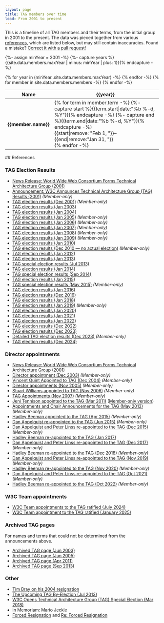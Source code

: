 ```yaml
---
layout: page
title: TAG members over time
lead: From 2001 to present
---
```


This is a timeline of all TAG members and their terms,
from the initial group in 2001 to the present.
The data was pieced together from various [references](#references),
which are listed below, but may still contain inaccuracies.
Found a mistake? [Correct it with a pull request!](https://github.com/w3ctag/tag.w3.org/blob/main/_data/members.json)

<link rel="stylesheet" href="/history/members.css">

{%- assign minYear = 2001 -%}
{%- capture years %}{{site.data.members.maxYear | minus: minYear | plus: 1}}{% endcapture -%}

<table id="membersList" style="--minYear: {{minYear}}; --years: {{years}}">
  <thead class="years">
    <tr>
      <th>Name</th>
      {% for year in (minYear..site.data.members.maxYear) -%}
        <th>{{year}}</th>
      {% endfor -%}
    </tr>
  </thead>
  {% for member in site.data.members.members -%}
    <tr>
      <th class="name" scope="row">{{member.name}}</th>
      <td class="terms" colspan="{{years}}">
        {% for term in member.term -%}
        {%- capture start %}{{term.start|date:"%b %-d, %Y"}}{% endcapture -%}
        {%- capture end %}{{term.end|date:"%b %-d, %Y"}}{% endcapture -%}
        <div class="term {{term.type}} {%if term.resigned%}resigned{%endif%}"
            title="{{term.type}}, {{start}} &ndash; {{end}}{%if term.note%}; {{term.note}}{%endif%}"
          style="--sy:{{term.start|date:"%Y"}}; --sm:{{term.start|date:"%-m"}}; --sd:{{term.start|date:"%-d"}}; --ey:{{term.end|date:"%Y"}}; --em:{{term.end|date:"%-m"}}; --ed:{{term.end|date:"%-d"}}">
              {{start|remove: "Feb 1, "}}&ndash;{{end|remove:"Jan 31, "}}
        </div>
        {% endfor -%}
      </td>
    </tr>
  {% endfor -%}
</table>
## References

### TAG Election Results

- [News Release: World Wide Web Consortium Forms Technical Architecture Group (2001)](https://lists.w3.org/Archives/Public/www-tag/2001Dec/0003)
- [Announcement: W3C Announces Technical Architecture Group (TAG) Results (2001)](https://lists.w3.org/Archives/Member/tag/2001Dec/0000) *(Member-only)*
- [TAG election results (Dec 2001)](https://lists.w3.org/Archives/Member/w3c-ac-members/2001OctDec/0034.html) *(Member-only)*
- [TAG election results (Jan 2003)](https://lists.w3.org/Archives/Public/www-tag/2003Jan/0420)
- [TAG election results (Jan 2004)](https://lists.w3.org/Archives/Public/www-tag/2004Jan/0075.html)
- [TAG election results (Jan 2005)](https://lists.w3.org/Archives/Member/w3c-ac-members/2005JanMar/0015.html) *(Member-only)*
- [TAG election results (Jan 2006)](https://lists.w3.org/Archives/Member/w3c-ac-members/2006JanMar/0003.html) *(Member-only)*
- [TAG election results (Jan 2007)](https://lists.w3.org/Archives/Member/w3c-ac-members/2007JanMar/0012.html) *(Member-only)*
- [TAG election results (Jan 2008)](https://lists.w3.org/Archives/Member/w3c-ac-members/2008JanMar/0020.html) *(Member-only)*
- [TAG election results (Jan 2009)](https://lists.w3.org/Archives/Member/w3c-ac-members/2009JanMar/0003.html) *(Member-only)*
- [TAG election results (Jan 2010)](https://www.w3.org/News/2010#entry-8694)
- [TAG election results (Dec 2010 — no actual election)](https://lists.w3.org/Archives/Member/w3c-ac-members/2010OctDec/0050.html) *(Member-only)*
- [TAG election results (Jan 2012)](https://www.w3.org/News/2012#entry-9316)
- [TAG election results (Jan 2013)](https://www.w3.org/News/2013#entry-9677)
- [TAG special election results (Jul 2013)](https://lists.w3.org/Archives/Public/www-tag/2013Jul/0059.html)
- [TAG election results (Jan 2014)](https://www.w3.org/blog/news/archives/3570)
- [TAG special election results (Sep 2014)](https://lists.w3.org/Archives/Public/www-tag/2014Sep/0000.html)
- [TAG election results (Jan 2015)](https://www.w3.org/blog/news/archives/4304)
- [TAG special election results (May 2015)](https://lists.w3.org/Archives/Member/w3c-ac-members/2015AprJun/0027.html) *(Member-only)*
- [TAG election results (Jan 2016)](https://www.w3.org/blog/news/archives/5266)
- [TAG election results (Dec 2016)](https://www.w3.org/blog/news/archives/5996)
- [TAG election results (Jan 2018)](https://www.w3.org/blog/news/archives/6772)
- [TAG election results (Jan 2019)](https://lists.w3.org/Archives/Member/w3c-ac-members/2019JanMar/0001.html) *(Member-only)*
- [TAG election results (Jan 2020)](https://www.w3.org/blog/news/archives/8231)
- [TAG election results (Jan 2021)](https://www.w3.org/blog/news/archives/8846)
- [TAG election results (Jan 2022)](https://www.w3.org/blog/news/archives/9377)
- [TAG election results (Dec 2022)](https://www.w3.org/news/2022/w3c-advisory-committee-elects-technical-architecture-group-11/)
- [TAG election results (Dec 2023)](https://www.w3.org/news/2023/w3c-advisory-committee-elects-technical-architecture-group/)
- [Detailed TAG election results (Dec 2023)](https://lists.w3.org/Archives/Member/w3c-ac-members/2023OctDec/0059.html) *(Member-only)*
- [TAG election results (Dec 2024)](https://www.w3.org/news/2024/w3c-advisory-committee-elects-technical-architecture-group/)

### Director appointments

- [News Release: World Wide Web Consortium Forms Technical Architecture Group (2001)](https://lists.w3.org/Archives/Public/www-tag/2001Dec/0003)
- [Director appointment (Dec 2003)](https://lists.w3.org/Archives/Member/w3c-ac-members/2003OctDec/0038.html) *(Member-only)*
- [Vincent Quint Appointed to TAG (Dec 2004)](https://lists.w3.org/Archives/Member/w3c-ac-members/2004OctDec/0045.html) *(Member-only)*
- [Director appointments (Nov 2005)](https://lists.w3.org/Archives/Member/w3c-ac-members/2005OctDec/0023.html) *(Member-only)*
- [Stuart Williams appointed to TAG (Nov 2006)](https://lists.w3.org/Archives/Member/w3c-ac-members/2006OctDec/0049.html) *(Member-only)*
- [TAG Appointments (Nov 2007)](https://lists.w3.org/Archives/Member/w3c-ac-members/2007OctDec/0031.html) *(Member-only)*
- [Jeni Tennison appointed to the TAG (Mar 2011)](https://lists.w3.org/Archives/Public/www-tag/2011Mar/0039.html) ([Member-only version](https://lists.w3.org/Archives/Member/w3c-ac-members/2011JanMar/0048.html))
- [Appointments and Chair Announcements for the TAG (May 2013)](https://lists.w3.org/Archives/Member/w3c-ac-members/2013AprJun/0026.html) *(Member-only)*
- [Hadley Beeman appointed to the TAG (Apr 2015)](https://lists.w3.org/Archives/Member/w3c-ac-members/2015AprJun/0010.html) *(Member-only)*
- [Dan Appelquist re-appointed to the TAG (Jun 2015)](https://lists.w3.org/Archives/Member/w3c-ac-members/2015AprJun/0059.html) *(Member-only)*
- [Dan Appelquist and Peter Linss re-appointed to the TAG (Dec 2015)](https://lists.w3.org/Archives/Member/w3c-ac-members/2015OctDec/0038.html) *(Member-only)*
- [Hadley Beeman re-appointed to the TAG (Jan 2017)](https://lists.w3.org/Archives/Public/www-tag/2017Jan/0004.html)
- [Dan Appelquist and Peter Linss re-appointed to the TAG (Dec 2017)](https://lists.w3.org/Archives/Member/w3c-ac-members/2017OctDec/0042.html) *(Member-only)*
- [Hadley Beeman re-appointed to the TAG (Dec 2018)](https://lists.w3.org/Archives/Member/w3c-ac-members/2018OctDec/0052.html) *(Member-only)*
- [Dan Appelquist and Peter Linss re-appointed to the TAG (Nov 2019)](https://lists.w3.org/Archives/Member/w3c-ac-members/2019OctDec/0022.html) *(Member-only)*
- [Hadley Beeman re-appointed to the TAG (Nov 2020)](https://lists.w3.org/Archives/Member/w3c-ac-members/2020OctDec/0016.html) *(Member-only)*
- [Dan Appelquist and Peter Linss re-appointed to the TAG (Oct 2021)](https://lists.w3.org/Archives/Member/w3c-ac-members/2021OctDec/0013.html) *(Member-only)*
- [Hadley Beeman re-appointed to the TAG (Oct 2022)](https://lists.w3.org/Archives/Member/w3c-ac-members/2022OctDec/0003.html) *(Member-only)*

### W3C Team appointments
- [W3C Team appointments to the TAG ratified (July 2024)](https://www.w3.org/news/2024/w3c-team-appointments-to-the-tag-ratified/)
- [W3C Team appointment to the TAG ratified (January 2025)](https://www.w3.org/news/2025/w3c-team-appointment-to-the-tag-ratified/)

### Archived TAG pages

For names and terms that could not be determined from the announcements above.

- [Archived TAG page (Jun 2003)](http://web.archive.org/web/20030622122300/http://www.w3.org/2001/tag/)
- [Archived TAG page (Jun 2005)](http://web.archive.org/web/20050611075737/https://www.w3.org/2001/tag/)
- [Archived TAG page (Apr 2011)](http://web.archive.org/web/20110412194435/http://www.w3.org/2001/tag/)
- [Archived TAG page (Sep 2013)](http://web.archive.org/web/20130921125441/http://www.w3.org/2001/tag/)

### Other

- [Tim Bray on his 2004 resignation](https://lists.w3.org/Archives/Public/www-tag/2014Jun/0070.html)
- [The Upcoming TAG By-Election (Jul 2013)](https://www.w3.org/blog/2013/07/the-upcoming-tag-by-election/)
- [W3C Opens Technical Architecture Group (TAG) Special Election (Mar 2018)](https://www.w3.org/blog/news/archives/6871)
- [In Memoriam: Mario Jeckle](https://lists.w3.org/Archives/Member/w3c-ac-members/2004AprJun/0053.html)
- [Forced Resignation](https://lists.w3.org/Archives/Public/www-tag/2014Jun/0055.html) and [Re: Forced Resignation](https://lists.w3.org/Archives/Public/www-tag/2014Jun/0057.html)
